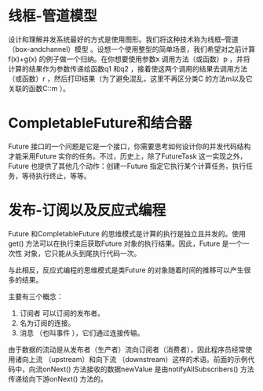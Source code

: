 # 线框-管道模型

设计和理解并发系统最好的方式是使用图形。我们将这种技术称为线框–管道 （box-andchannel）模型 。设想一个使用整型的简单场景，我们希望对之前计算f(x)+g(x) 的例子做一个归纳。在你想要使用参数x 调用方法（或函数）p ，并将计算的结果作为参数传递给函数q1 和q2 ，接着使这两个调用的结果去调用方法（或函数）r ，然后打印结果（为了避免混乱，这里不再区分类C 的方法m以及它关联的函数C::m ）。

# CompletableFuture和结合器

Future 接口的一个问题是它是一个接口，你需要思考如何设计你的并发代码结构才能采用Future 实你的任务。不过，历史上，除了FutureTask 这一实现之外，Future 也提供了其他几个动作：创建一Future 指定它执行某个计算任务，执行任务，等待执行终止，等等。

# 发布-订阅以及反应式编程

Future 和CompletableFuture 的思维模式是计算的执行是独立且并发的。使用get() 方法可以在执行束后获取Future 对象的执行结果。因此，Future 是一个一次性 对象，它只能从头到尾执行代码一次。

与此相反，反应式编程的思维模式是类Future 的对象随着时间的推移可以产生很多的结果。

主要有三个概念：

1. 订阅者 可以订阅的发布者。
2. 名为订阅的连接。
3. 消息 （也叫事件 ），它们通过连接传输。

由于数据的流动是从发布者（生产者）流向订阅者（消费者），因此程序员经常使用诸向上流 （upstream）和向下流 （downstream）这样的术语。前面的示例代码中，向流onNext() 方法接收的数据newValue 是由notifyAllSubscribers() 方法传递给向下游onNext() 方法的。
